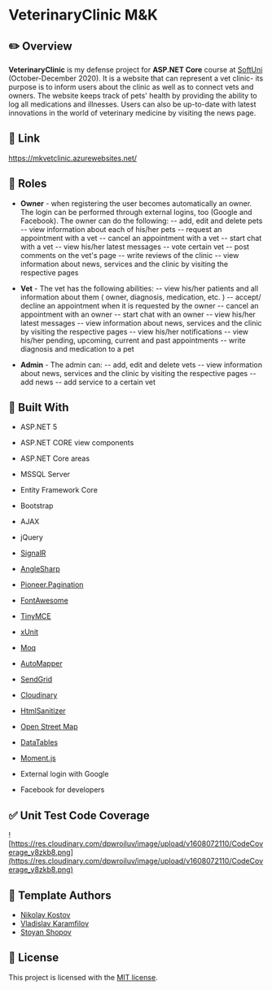 
# VeterinaryClinic M&K


## :pencil2: Overview

**VeterinaryClinic** is my defense project for **ASP.NET Core** course at [SoftUni](https://softuni.bg/  "SoftUni") (October-December 2020). It is a website that can represent a vet clinic- its purpose is to inform users about the clinic as well as to connect vets and owners. The website keeps track of pets' health by providing the ability to log all medications and illnesses. Users can also be up-to-date with latest innovations in the world of veterinary medicine by visiting the news page.

## :link: Link
https://mkvetclinic.azurewebsites.net/

  ## :busts_in_silhouette: Roles
  - **Owner** - when registering the user becomes automatically an owner. The login can be performed through external logins, too (Google and Facebook). The owner can do the following:
   -- add, edit and delete pets
   -- view information about each of his/her pets
   -- request an appointment with a vet
   -- cancel an appointment with a vet 
   -- start chat with a vet
   -- view his/her latest messages
   -- vote certain vet
   -- post comments on the vet's page
   -- write reviews of the clinic
   -- view information about news, services and the clinic by visiting the respective pages
   
   - **Vet** - The vet has the following abilities:
   -- view his/her patients and all information about them ( owner, diagnosis, medication, etc. )
   -- accept/ decline an appointment when it is requested by the owner
   -- cancel an appointment with an owner 
   -- start chat with an owner
   -- view his/her latest messages
   -- view information about news, services and the clinic by visiting the respective pages
   -- view his/her notifications
   -- view his/her pending, upcoming, current and past appointments
   -- write diagnosis and medication to a pet
   
  - **Admin** - The admin can:
   -- add, edit and delete vets
   -- view information about news, services and the clinic by visiting the respective pages
   -- add news
   -- add service to a certain vet

    
## :hammer: Built With

- ASP.NET 5

- ASP.NET CORE view components

- ASP.NET Core areas

- MSSQL Server

- Entity Framework Core

- Bootstrap

- AJAX

- jQuery

-  [SignalR](https://github.com/SignalR/SignalR)

-  [AngleSharp](https://anglesharp.github.io/  "AngleSharp")

-  [Pioneer.Pagination](https://github.com/PioneerCode/pioneer-pagination  "Pioneer.Pagination")

-  [FontAwesome](https://fontawesome.com/  "FontAwesome")

-  [TinyMCE](https://github.com/tinymce/)

-  [xUnit](https://github.com/xunit/xunit)

-  [Moq](https://github.com/moq/moq)

-  [AutoMapper](https://github.com/AutoMapper/AutoMapper)

-  [SendGrid](https://github.com/sendgrid)

-  [Cloudinary](https://github.com/cloudinary/CloudinaryDotNet)

-  [HtmlSanitizer](https://github.com/mganss/HtmlSanitizer)

-  [Open Street Map](https://www.openstreetmap.org  "Open Street Map")

-  [DataTables](https://datatables.net/  "DataTables")

-  [Moment.js](https://www.nuget.org/packages/Moment.js/  "Moment.js")

- External login with Google

- Facebook for developers

## :white_check_mark: Unit Test Code Coverage
![https://res.cloudinary.com/dpwroiluv/image/upload/v1608072110/CodeCoverage_y8zkb8.png](https://res.cloudinary.com/dpwroiluv/image/upload/v1608072110/CodeCoverage_y8zkb8.png)
## :page_facing_up: Template Authors

- [Nikolay Kostov](https://github.com/NikolayIT)
- [Vladislav Karamfilov](https://github.com/vladislav-karamfilov)
- [Stoyan Shopov](https://github.com/StoyanShopov)

##  :page_with_curl: License

This project is licensed with the [MIT license](LICENSE).
